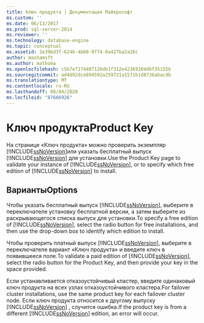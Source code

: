 ```yaml
---
title: Ключ продукта | Документация Майкрософт
ms.custom: ''
ms.date: 06/13/2017
ms.prod: sql-server-2014
ms.reviewer: ''
ms.technology: database-engine
ms.topic: conceptual
ms.assetid: 2e39bd3f-6246-4b60-9774-0a427ba2a26c
author: mashamsft
ms.author: mathoma
ms.openlocfilehash: c5b7e7174407126db1f312e42369204dbf35155b
ms.sourcegitcommit: ad4d92dce894592a259721a1571b1d8736abacdb
ms.translationtype: MT
ms.contentlocale: ru-RU
ms.lasthandoff: 08/04/2020
ms.locfileid: "87666926"
---
```

# <a name="product-key"></a><span data-ttu-id="eddb4-102">Ключ продукта</span><span class="sxs-lookup"><span data-stu-id="eddb4-102">Product Key</span></span>
  <span data-ttu-id="eddb4-103">На странице «Ключ продукта» можно проверить экземпляр [!INCLUDE[ssNoVersion](../../includes/ssnoversion-md.md)]или указать бесплатный выпуск [!INCLUDE[ssNoVersion](../../includes/ssnoversion-md.md)] для установки.</span><span class="sxs-lookup"><span data-stu-id="eddb4-103">Use the Product Key page to validate your instance of [!INCLUDE[ssNoVersion](../../includes/ssnoversion-md.md)], or to specify which free edition of [!INCLUDE[ssNoVersion](../../includes/ssnoversion-md.md)] to install.</span></span>  
  
## <a name="options"></a><span data-ttu-id="eddb4-104">Варианты</span><span class="sxs-lookup"><span data-stu-id="eddb4-104">Options</span></span>  
 <span data-ttu-id="eddb4-105">Чтобы указать бесплатный выпуск [!INCLUDE[ssNoVersion](../../includes/ssnoversion-md.md)], выберите в переключателе установку бесплатной версии, а затем выберите из раскрывающегося списка выпуск для установки.</span><span class="sxs-lookup"><span data-stu-id="eddb4-105">To specify a free edition of [!INCLUDE[ssNoVersion](../../includes/ssnoversion-md.md)], select the radio button for free installations, and then use the drop-down box to identify which edition to install.</span></span>  
  
 <span data-ttu-id="eddb4-106">Чтобы проверить платный выпуск [!INCLUDE[ssNoVersion](../../includes/ssnoversion-md.md)], выберите в переключателе вариант «Ключ продукта» и введите ключ в появившееся поле.</span><span class="sxs-lookup"><span data-stu-id="eddb4-106">To validate a paid edition of [!INCLUDE[ssNoVersion](../../includes/ssnoversion-md.md)], select the radio button for the Product Key, and then provide your key in the space provided.</span></span>  
  
 <span data-ttu-id="eddb4-107">Если устанавливается отказоустойчивый кластер, введите одинаковый ключ продукта на всех узлах отказоустойчивого кластера.</span><span class="sxs-lookup"><span data-stu-id="eddb4-107">For failover cluster installations, use the same product key for each failover cluster node.</span></span> <span data-ttu-id="eddb4-108">Если ключ продукта относится к другому выпуску [!INCLUDE[ssNoVersion](../../includes/ssnoversion-md.md)] , случится ошибка.</span><span class="sxs-lookup"><span data-stu-id="eddb4-108">If the product key is from a different [!INCLUDE[ssNoVersion](../../includes/ssnoversion-md.md)] edition, an error will occur.</span></span>  
  
  
